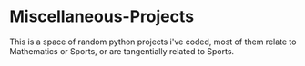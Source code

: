 # Miscellaneous-Projects

This is a space of random python projects i've coded, most of them relate to Mathematics or Sports, or are tangentially related to Sports.
